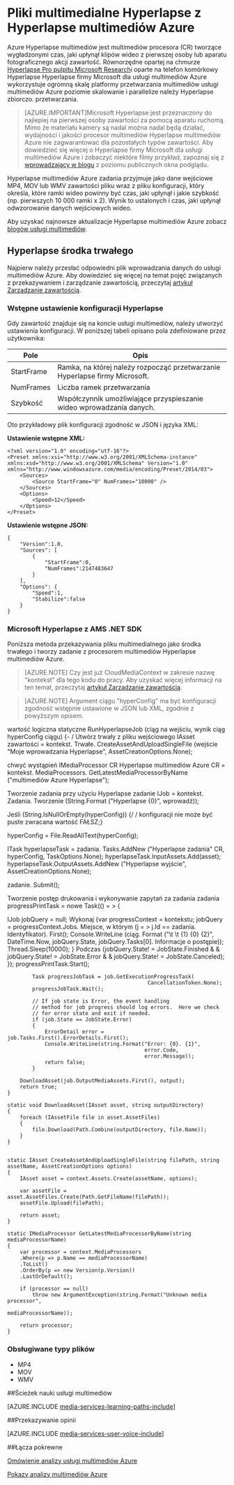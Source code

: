 <properties
    pageTitle="Pliki multimedialne Hyperlapse z Hyperlapse multimediów Azure | Microsoft Azure"
    description="Azure Hyperlapse multimediów tworzy wygładzonymi czas, jaki upłynął klipów wideo z pierwszej osoby lub aparatu fotograficznego akcji zawartość. W tym temacie przedstawiono sposób za pomocą indeksatora multimediów."
    services="media-services"
    documentationCenter=""
    authors="asolanki"
    manager="johndeu"
    editor=""/>

<tags
    ms.service="media-services"
    ms.workload="media"
    ms.tgt_pltfrm="na"
    ms.devlang="dotnet"
    ms.topic="article"
    ms.date="09/19/2016"  
    ms.author="adsolank"/>


# <a name="hyperlapse-media-files-with-azure-media-hyperlapse"></a>Pliki multimedialne Hyperlapse z Hyperlapse multimediów Azure

Azure Hyperlapse multimediów jest multimediów procesora (CR) tworzące wygładzonymi czas, jaki upłynął klipów wideo z pierwszej osoby lub aparatu fotograficznego akcji zawartość.  Równorzędne opartej na chmurze [Hyperlapse Pro pulpitu Microsoft Research](http://aka.ms/hyperlapse)i oparte na telefon komórkowy Hyperlapse Hyperlapse firmy Microsoft dla usługi multimediów Azure wykorzystuje ogromną skalę platformy przetwarzania multimediów usługi multimediów Azure poziomie skalowanie i parallelize należy Hyperlapse zbiorczo. przetwarzania.

>[AZURE.IMPORTANT]Microsoft Hyperlapse jest przeznaczony do najlepiej na pierwszej osoby zawartości za pomocą aparatu ruchomą.  Mimo że materiału kamery są nadal można nadal będą działać, wydajności i jakości procesor multimediów Hyperlapse multimediów Azure nie zagwarantować dla pozostałych typów zawartości.  Aby dowiedzieć się więcej o Hyperlapse firmy Microsoft dla usługi multimediów Azure i zobaczyć niektóre filmy przykład, zapoznaj się z [wprowadzający w blogu](http://aka.ms/azurehyperlapseblog) z poziomu publicznych okna podglądu.

Hyperlapse multimediów Azure zadania przyjmuje jako dane wejściowe MP4, MOV lub WMV zawartości pliku wraz z pliku konfiguracji, który określa, które ramki wideo powinny być czas, jaki upłynął i jakie szybkość (np. pierwszych 10 000 ramki x 2).  Wynik to ustalonych i czas, jaki upłynął odwzorowanie danych wejściowych wideo.

Aby uzyskać najnowsze aktualizacje Hyperlapse multimediów Azure zobacz [blogów usługi multimediów](https://azure.microsoft.com/blog/topics/media-services/).

## <a name="hyperlapse-an-asset"></a>Hyperlapse środka trwałego

Najpierw należy przesłać odpowiedni plik wprowadzania danych do usługi multimediów Azure.  Aby dowiedzieć się więcej na temat pojęć związanych z przekazywaniem i zarządzanie zawartością, przeczytaj [artykuł Zarządzanie zawartością](media-services-portal-vod-get-started.md).

###  <a id="configuration"></a>Wstępne ustawienie konfiguracji Hyperlapse

Gdy zawartość znajduje się na koncie usługi multimediów, należy utworzyć ustawienia konfiguracji.  W poniższej tabeli opisano pola zdefiniowane przez użytkownika:

 Pole | Opis
-------|-------------
StartFrame|Ramka, na której należy rozpocząć przetwarzanie Hyperlapse firmy Microsoft.
NumFrames|Liczba ramek przetwarzania
Szybkość|Współczynnik umożliwiające przyspieszanie wideo wprowadzania danych.

Oto przykładowy plik konfiguracji zgodność w JSON i języka XML:

**Ustawienie wstępne XML:**

    <?xml version="1.0" encoding="utf-16"?>
    <Preset xmlns:xsi="http://www.w3.org/2001/XMLSchema-instance" xmlns:xsd="http://www.w3.org/2001/XMLSchema" Version="1.0" xmlns="http://www.windowsazure.com/media/encoding/Preset/2014/03">
        <Sources>
            <Source StartFrame="0" NumFrames="10000" />
        </Sources>
        <Options>
            <Speed>12</Speed>
        </Options>
    </Preset>

**Ustawienie wstępne JSON:**

    {
        "Version":1.0,
        "Sources": [
            {
                "StartFrame":0,
                "NumFrames":2147483647
            }
        ],
        "Options": {
            "Speed":1,
            "Stabilize":false
        }
    }

###  <a id="sample_code"></a>Microsoft Hyperlapse z AMS .NET SDK

Poniższa metoda przekazywania pliku multimedialnego jako środka trwałego i tworzy zadanie z procesorem multimediów Hyperlapse multimediów Azure.

> [AZURE.NOTE] Czy jest już CloudMediaContext w zakresie nazwę "kontekst" dla tego kodu do pracy.  Aby uzyskać więcej informacji na ten temat, przeczytaj [artykuł Zarządzanie zawartością](media-services-dotnet-get-started.md).

> [AZURE.NOTE] Argument ciągu "hyperConfig" ma być konfiguracji zgodność wstępnie ustawione w JSON lub XML, zgodnie z powyższym opisem.

wartość logiczna statyczne RunHyperlapseJob (ciąg na wejściu, wynik ciąg hyperConfig ciągu) {- / Utwórz trwały z pliku wejściowego IAsset zawartości = kontekst. Trwałe. CreateAssetAndUploadSingleFile (wejście "Moje wprowadzania Hyperlapse", AssetCreationOptions.None);

chwyć wystąpień IMediaProcessor CR Hyperlapse multimediów Azure CR = kontekst. MediaProcessors. GetLatestMediaProcessorByName ("multimediów Azure Hyperlapse");

Tworzenie zadania przy użyciu Hyperlapse zadanie IJob = kontekst. Zadania. Tworzenie (String.Format ("Hyperlapse {0}", wprowadź));

Jeśli (String.IsNullOrEmpty(hyperConfig)) {/ / konfiguracji nie może być puste zwracana wartość FAŁSZ;}

hyperConfig = File.ReadAllText(hyperConfig);

ITask hyperlapseTask = zadania. Tasks.AddNew ("Hyperlapse zadania" CR, hyperConfig, TaskOptions.None); hyperlapseTask.InputAssets.Add(asset); hyperlapseTask.OutputAssets.AddNew ("Hyperlapse wyjście", AssetCreationOptions.None);


zadanie. Submit();

Tworzenie postęp drukowania i wykonywanie zapytań za zadania zadania progressPrintTask = nowe Task(() = > {

IJob jobQuery = null; Wykonaj {var progressContext = kontekstu; jobQuery = progressContext.Jobs. Miejsce, w którym (j = > j.Id == zadania. Identyfikator). First(); Console.WriteLine (ciąg. Format ("\t \t {1} {0} {2}", DateTime.Now, jobQuery.State, jobQuery.Tasks[0]. Informacje o postępie)); Thread.Sleep(10000); } Podczas (jobQuery.State! = JobState.Finished & & jobQuery.State! = JobState.Error & & jobQuery.State! = JobState.Canceled); }); progressPrintTask.Start();

            Task progressJobTask = job.GetExecutionProgressTask(
                                                 CancellationToken.None);
            progressJobTask.Wait();

            // If job state is Error, the event handling
            // method for job progress should log errors.  Here we check
            // for error state and exit if needed.
            if (job.State == JobState.Error)
            {
                ErrorDetail error = job.Tasks.First().ErrorDetails.First();
                Console.WriteLine(string.Format("Error: {0}. {1}",
                                                error.Code,
                                                error.Message));  
                return false;                  
            }

        DownloadAsset(job.OutputMediaAssets.First(), output);
        return true;
    }

    static void DownloadAsset(IAsset asset, string outputDirectory)
    {
        foreach (IAssetFile file in asset.AssetFiles)
        {
            file.Download(Path.Combine(outputDirectory, file.Name));
        }
    }


    static IAsset CreateAssetAndUploadSingleFile(string filePath, string assetName, AssetCreationOptions options)
    {
        IAsset asset = context.Assets.Create(assetName, options);

        var assetFile = asset.AssetFiles.Create(Path.GetFileName(filePath));
        assetFile.Upload(filePath);

        return asset;
    }

    static IMediaProcessor GetLatestMediaProcessorByName(string mediaProcessorName)
    {
        var processor = context.MediaProcessors
        .Where(p => p.Name == mediaProcessorName)
        .ToList()
        .OrderBy(p => new Version(p.Version))
        .LastOrDefault();

        if (processor == null)
            throw new ArgumentException(string.Format("Unknown media processor",
                                                       mediaProcessorName));

        return processor;
    }

### <a id="file_types"></a>Obsługiwane typy plików

- MP4
- MOV
- WMV



##<a name="media-services-learning-paths"></a>Ścieżek nauki usługi multimediów

[AZURE.INCLUDE [media-services-learning-paths-include](../../includes/media-services-learning-paths-include.md)]

##<a name="provide-feedback"></a>Przekazywanie opinii

[AZURE.INCLUDE [media-services-user-voice-include](../../includes/media-services-user-voice-include.md)]


##<a name="related-links"></a>Łącza pokrewne

[Omówienie analizy usługi multimediów Azure](media-services-analytics-overview.md)

[Pokazy analizy multimediów Azure](http://azuremedialabs.azurewebsites.net/demos/Analytics.html)
